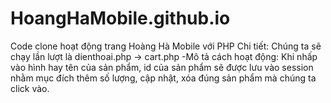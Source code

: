 # HoangHaMobile.github.io
Code clone hoạt động trang Hoàng Hà Mobile với PHP 
Chi tiết: Chúng ta sẽ chạy lần lượt là dienthoai.php -> cart.php
-Mô tả cách hoạt động: Khi nhấp vào hình hay tên của sản phẩm, id của sản phẩm sẽ được lưu vào session nhằm mục đích thêm số lượng, cập nhật, xóa đúng sản phẩm mà chúng ta click vào.
